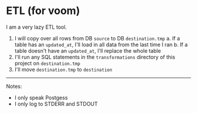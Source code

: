 # ETL (for voom)

I am a very lazy ETL tool.

1. I will copy over all rows from DB `source` to DB `destination.tmp`
  a. If a table has an `updated_at`, I'll load in all data from the last time I ran
  b. If a table doesn't have an `updated_at`, I'll replace the whole table
2. I'll run any SQL statements in the `transformations` directory of this project on `destination.tmp`
3. I'll move `destination.tmp` to `destination`

---

Notes:

* I only speak Postgess
* I only log to STDERR and STDOUT
